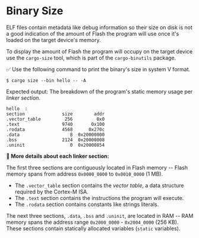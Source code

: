 # Binary Size

ELF files contain metadata like debug information so their size on disk is not a good indication of the amount of Flash the program will use once it's loaded on the target device's memory.

To display the amount of Flash the program will occupy on the target device use the `cargo-size` tool, which is part of the `cargo-binutils` package.

✅ Use the following command to print the binary's size in system V format.

``` console
$ cargo size --bin hello -- -A
```

Expected output:
The breakdown of the program's static memory usage per *linker section*.

``` console
hello  :
section              size        addr
.vector_table         256         0x0
.text                9740       0x100
.rodata              4568      0x270c
.data                   8  0x20000000
.bss                 2124  0x20000008
.uninit                 0  0x20000854
```

**🔎 More details about each linker section:**

The first three sections are contiguously located in Flash memory -- Flash memory spans from address `0x0000_0000` to `0x0010_0000` (1 MB).
* The `.vector_table` section contains the *vector table*, a data structure required by the Cortex-M ISA. 
* The `.text` section contains the instructions the program will execute. 
* The `.rodata` section contains constants like strings literals. 

The next three sections, `.data`, `.bss` and `.uninit`, are located in RAM -- RAM memory spans the address range `0x2000_0000` - `0x2004_0000` (256 KB). These sections contain statically allocated variables (`static` variables).
